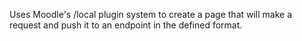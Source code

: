 Uses Moodle's /local plugin system to create a page that will make a request
and push it to an endpoint in the defined format.
